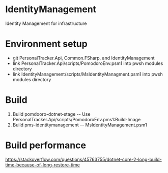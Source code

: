 # IdentityManagement
Identity Management for infrastructure

# Environment setup 

* git PersonalTracker.Api, Common.FSharp, and IdentityManagement
* link PersonalTracker.Api/scripts/PomodoroEnv.psm1 into pwsh modules directory
* link IdentityManagement/scripts/MsIdentityManagment.psm1 into pwsh modules directory

# Build

1. Build pomdooro-dotnet-stage -- Use PersonalTracker.Api/scripts/PomodoroEnv.pms1:Build-Image 
2. Build pms-identitymanagement -- MsIdentityManagement.psm1

# Build performance

https://stackoverflow.com/questions/45763755/dotnet-core-2-long-build-time-because-of-long-restore-time